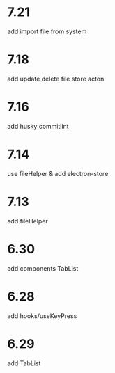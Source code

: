 # 7.21
add import file from system
# 7.18 
add update delete file store acton
# 7.16
add husky commitlint
# 7.14
use fileHelper & add electron-store
# 7.13
add fileHelper
# 6.30
add components TabList
# 6.28
add hooks/useKeyPress

# 6.29
add TabList